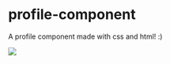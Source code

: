 # profile-component
A profile component made with css and html! :)

![](https://i.ibb.co/9pjsJL2/profile.gif)
